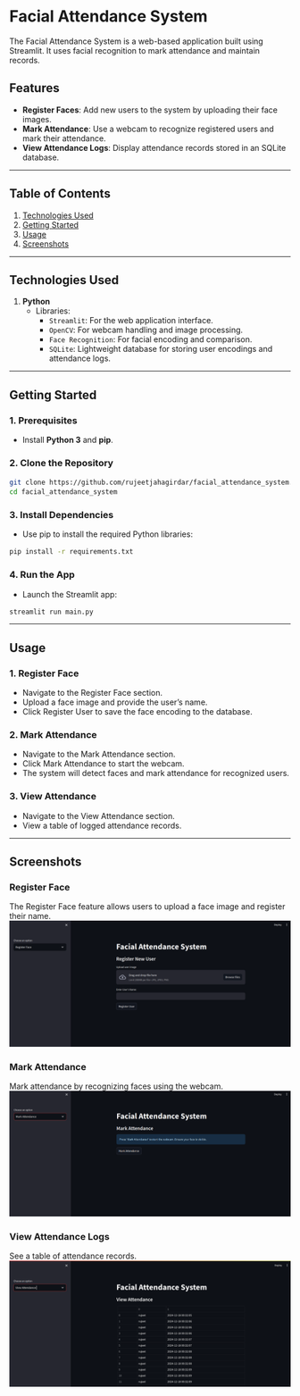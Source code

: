 # **Facial Attendance System**

The Facial Attendance System is a web-based application built using Streamlit. It uses facial recognition to mark attendance and maintain records.

## **Features**
- **Register Faces**: Add new users to the system by uploading their face images.
- **Mark Attendance**: Use a webcam to recognize registered users and mark their attendance.
- **View Attendance Logs**: Display attendance records stored in an SQLite database.

---

## **Table of Contents**
1. [Technologies Used](#technologies-used)
2. [Getting Started](#getting-started)
3. [Usage](#usage)
4. [Screenshots](#screenshots)

---

## **Technologies Used**
1. **Python** 
   - Libraries:
     - `Streamlit`: For the web application interface.
     - `OpenCV`: For webcam handling and image processing.
     - `Face Recognition`: For facial encoding and comparison.
     - `SQLite`: Lightweight database for storing user encodings and attendance logs.

---

## **Getting Started**

### **1. Prerequisites**
- Install **Python 3** and **pip**.

### **2. Clone the Repository**
```bash
git clone https://github.com/rujeetjahagirdar/facial_attendance_system.git
cd facial_attendance_system
```

### **3. Install Dependencies**
- Use pip to install the required Python libraries:
```bash
pip install -r requirements.txt
```
### **4. Run the App**
- Launch the Streamlit app:
```bash
streamlit run main.py
```

---

## **Usage**
### **1. Register Face**
  - Navigate to the Register Face section.
  - Upload a face image and provide the user’s name.
  - Click Register User to save the face encoding to the database.

### **2. Mark Attendance**
  - Navigate to the Mark Attendance section.
  - Click Mark Attendance to start the webcam.
  - The system will detect faces and mark attendance for recognized users.

### **3. View Attendance**
  - Navigate to the View Attendance section.
  - View a table of logged attendance records.

---
## **Screenshots**
### **Register Face**
The Register Face feature allows users to upload a face image and register their name.
![Register Face Screenshot](screenshots/0register.png "Register Face Feature")

### **Mark Attendance**
Mark attendance by recognizing faces using the webcam.
![Mark Attendance Screenshot](screenshots/0attendance.png "Mark Attendance Feature")

### **View Attendance Logs**
See a table of attendance records.
![Attendance Logs Screenshot](screenshots/0logs.png "Attendance Logs Feature")


